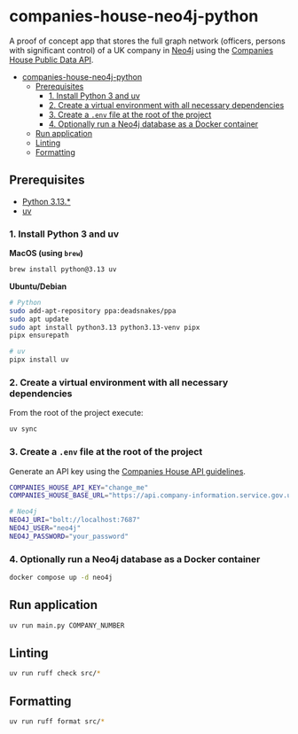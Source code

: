 # companies-house-neo4j-python

A proof of concept app that stores the full graph network (officers, persons with significant control) of a UK company
in [Neo4j](https://neo4j.com) using
the [Companies House Public Data API](https://developer-specs.company-information.service.gov.uk/companies-house-public-data-api/reference).


<!-- TOC -->

* [companies-house-neo4j-python](#companies-house-neo4j-python)
    * [Prerequisites](#prerequisites)
        * [1. Install Python 3 and uv](#1-install-python-3-and-uv)
        * [2. Create a virtual environment with all necessary dependencies](#2-create-a-virtual-environment-with-all-necessary-dependencies)
        * [3. Create a `.env` file at the root of the project](#3-create-a-env-file-at-the-root-of-the-project)
        * [4. Optionally run a Neo4j database as a Docker container](#4-optionally-run-a-neo4j-database-as-a-docker-container)
    * [Run application](#run-application)
    * [Linting](#linting)
    * [Formatting](#formatting)

<!-- TOC -->

## Prerequisites

- [Python 3.13.\*](https://www.python.org/downloads/)
- [uv](https://docs.astral.sh/uv/)

### 1. Install Python 3 and uv

**MacOS (using `brew`)**

```bash
brew install python@3.13 uv
```

**Ubuntu/Debian**

```bash
# Python
sudo add-apt-repository ppa:deadsnakes/ppa
sudo apt update
sudo apt install python3.13 python3.13-venv pipx
pipx ensurepath

# uv
pipx install uv
```

### 2. Create a virtual environment with all necessary dependencies

From the root of the project execute:

```bash
uv sync
```

### 3. Create a `.env` file at the root of the project

Generate an API key using
the [Companies House API guidelines](https://developer-specs.company-information.service.gov.uk/guides/authorisation).

```bash
COMPANIES_HOUSE_API_KEY="change_me"
COMPANIES_HOUSE_BASE_URL="https://api.company-information.service.gov.uk"

# Neo4j
NEO4J_URI="bolt://localhost:7687"
NEO4J_USER="neo4j"
NEO4J_PASSWORD="your_password"
```

### 4. Optionally run a Neo4j database as a Docker container

```bash
docker compose up -d neo4j
```

## Run application

```bash
uv run main.py COMPANY_NUMBER
```

## Linting

```bash
uv run ruff check src/*
```

## Formatting

```bash
uv run ruff format src/*
```
